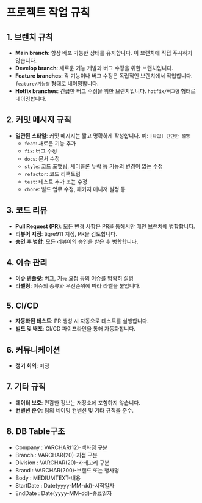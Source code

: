 # 프로젝트 작업 규칙

## 1. 브랜치 규칙
- **Main branch**: 항상 배포 가능한 상태를 유지합니다. 이 브랜치에 직접 푸시하지 않습니다.
- **Develop branch**: 새로운 기능 개발과 버그 수정을 위한 브랜치입니다.
- **Feature branches**: 각 기능이나 버그 수정은 독립적인 브랜치에서 작업합니다. `feature/기능명` 형태로 네이밍합니다.
- **Hotfix branches**: 긴급한 버그 수정을 위한 브랜치입니다. `hotfix/버그명` 형태로 네이밍합니다.

## 2. 커밋 메시지 규칙
- **일관된 스타일**: 커밋 메시지는 짧고 명확하게 작성합니다. 예: `[타입] 간단한 설명`
  - `feat`: 새로운 기능 추가
  - `fix`: 버그 수정
  - `docs`: 문서 수정
  - `style`: 코드 포맷팅, 세미콜론 누락 등 기능의 변경이 없는 수정
  - `refactor`: 코드 리팩토링
  - `test`: 테스트 추가 또는 수정
  - `chore`: 빌드 업무 수정, 패키지 매니저 설정 등

## 3. 코드 리뷰
- **Pull Request (PR)**: 모든 변경 사항은 PR을 통해서만 메인 브랜치에 병합합니다.
- **리뷰어 지정**: tigre911 지정, PR을 검토합니다.
- **승인 후 병합**: 모든 리뷰어의 승인을 받은 후 병합합니다.

## 4. 이슈 관리
- **이슈 템플릿**: 버그, 기능 요청 등의 이슈를 명확히 설명
- **라벨링**: 이슈의 종류와 우선순위에 따라 라벨을 붙입니다.

## 5. CI/CD
- **자동화된 테스트**: PR 생성 시 자동으로 테스트를 실행합니다.
- **빌드 및 배포**: CI/CD 파이프라인을 통해 자동화합니다.

## 6. 커뮤니케이션
- **정기 회의**: 미정

## 7. 기타 규칙
- **데이터 보호**: 민감한 정보는 저장소에 포함하지 않습니다.
- **컨벤션 준수**: 팀의 네이밍 컨벤션 및 기타 규칙을 준수.

## 8. DB Table구조
- Company : VARCHAR(12)-백화점 구분
- Branch : VARCHAR(20)-지점 구분
- Division : VARCHAR(20)-카테고리 구분
- Brand : VARCHAR(200)-브랜드 또는 행사명
- Body : MEDIUMTEXT-내용
- StartDate : Date(yyyy-MM-dd)-시작일자
- EndDate : Date(yyyy-MM-dd)-종료일자
